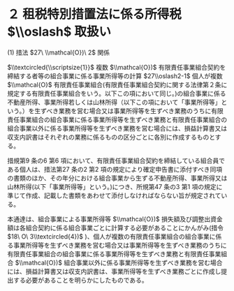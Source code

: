 # ２ 租税特別措置法に係る所得税 $\\oslash$ 取扱い

(1) 措法 $27\ \\mathcal{O})\ 2$ 関係

$\\textcircled{\\scriptsize{1}}$ 複数 $\\mathcal{O})$ 有限責任事業組合契約を締結する者等の組合事業に係る事業所得等の計算 $27\\oslash2-1$ 個人が複数 $\\mathcal{O}$ 有限責任事業組合(有限責任事業組合契約に関する法律第２条に規定する有限責任事業組合をいう。以下この項において同じ。)の組合事業に係る不動産所得、事業所得若しくは山林所得（以下この項において「事業所得等」という。）を生ずべき業務を営む場合又は事業所得等を生ずべき業務のうちに有限責任事業組合の組合事業に係る事業所得等を生ずべき業務と有限責任事業組合の組合事業以外に係る事業所得等を生ずべき業務を営む場合には、損益計算書又は収支内訳書はそれぞれの業務に係るものの区分ごとに各別に作成するものとする。

措規第9 条の6 第6 項において、有限責任事業組合契約を締結している組合員である個人は、措法第27 条の2 第2 項の規定により確定申告書に添付すべき同項の書類のほか、その年分における組合事業から生ずる不動産所得、事業所得又は山林所得(以下「事業所得等」という。)につき、所規第47 条の3 第1 項の規定に準じて作成、記載した書類をあわせて添付しなければならない旨が規定されている。

本通達は、組合事業による事業所得等 $\\mathcal{O})$ 損失額及び調整出資金額は各組合契約に係る組合事業ごとに計算する必要があることにかんがみ(措令 $18\ O\ 3\\textcircled{4})$ )、個人が複数の有限責任事業組合の組合事業に係る事業所得等を生ずべき業務を営む場合又は事業所得等を生ずべき業務のうちに有限責任事業組合の組合事業に係る事業所得等を生ずべき業務と有限責任事業組合 $\\mathcal{O})$ 組合事業以外に係る事業所得等を生ずべき業務を営む場合には、損益計算書又は収支内訳書は、事業所得等を生ずべき業務ごとに作成し提出する必要があることを明らかにしたものである。